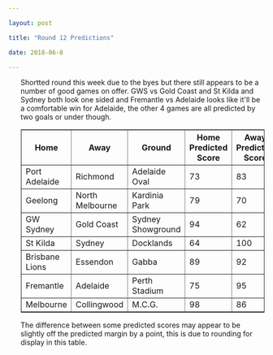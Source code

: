 ```yaml
---

layout: post

title: "Round 12 Predictions"

date: 2018-06-8

---
```

<ul class="post">

<div class="blurb">

<p>Shortted round this week due to the byes but there still appears to be a number of good games on offer. GWS vs Gold Coast and St Kilda and Sydney both look one sided and Fremantle vs Adelaide looks like it'll be a comfortable win for Adelaide, the other 4 games are all predicted by two goals or under though.</p>
<p></p>


<table border="1" class="dataframe">   <thead>     <tr style="text-align: center;">       <th>Home</th>       <th>Away</th>       <th>Ground</th>       <th>Home Predicted Score</th>       <th>Away Predicted Score</th>       <th>Predicted Margin</th>     </tr>   </thead>   <tbody>     <tr>       <td>Port Adelaide</td>       <td>Richmond</td>       <td>Adelaide Oval</td>       <td>73</td>       <td>83</td>       <td>-10</td>     </tr>     <tr>       <td>Geelong</td>       <td>North Melbourne</td>       <td>Kardinia Park</td>       <td>79</td>       <td>70</td>       <td>9</td>     </tr>     <tr>       <td>GW Sydney</td>       <td>Gold Coast</td>       <td>Sydney Showground</td>       <td>94</td>       <td>62</td>       <td>32</td>     </tr>     <tr>       <td>St Kilda</td>       <td>Sydney</td>       <td>Docklands</td>       <td>64</td>       <td>100</td>       <td>-36</td>     </tr>     <tr>       <td>Brisbane Lions</td>       <td>Essendon</td>       <td>Gabba</td>       <td>89</td>       <td>92</td>       <td>-3</td>     </tr>     <tr>       <td>Fremantle</td>       <td>Adelaide</td>       <td>Perth Stadium</td>       <td>75</td>       <td>95</td>       <td>-21</td>     </tr>     <tr>       <td>Melbourne</td>       <td>Collingwood</td>       <td>M.C.G.</td>       <td>98</td>       <td>86</td>       <td>12</td>     </tr>   </tbody> </table>

<p>The difference between some predicted scores may appear to be slightly off the predicted margin by a point, this is due to rounding for display in this table.</p>

</div><!-- /.blurb -->	

</ul>
